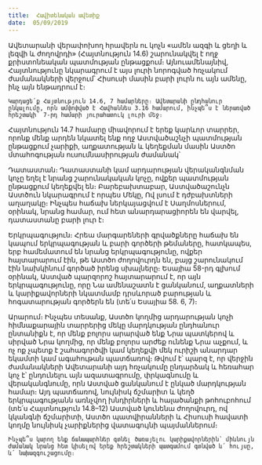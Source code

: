 ```yaml
---
title:  Հավիտենական ավետիք
date:  05/09/2019
---
```


Ավետարանի վերափոխող հրավերն ու կոչն «ամեն ազգի և ցեղի և լեզվի և ժողովրդի» (Հայտնություն 14.6) շարունակվել է ողջ քրիստոնեական պատմության ընթացքում։ Այնուամենայնիվ, Հայտնությունը նկարագրում է այս լուրի նորոգված հռչակում ժամանակների վերջում՝ Հիսուսի մասին բարի լուրն ու այն ամենը, ինչ այն ենթադրում է։

`Կարդացե՛ք Հայտնություն 14.6, 7 համարները։ Ավետարանի ընդհանուր ընկալումը, որն ամփոփված է Հավհաննես 3.16 համարում, ինչպե՞ս է ներառված հրեշտակի՝ 7-րդ համարի յուրահատուկ լուրի մեջ։`

Հայտնություն 14.7 համարը միավորում է երեք կարևոր տարրեր, որոնք մենք արդեն նկատել ենք ողջ Աստվածաշնչի պատմության ընթացքում չարիքի, աղքատության և կեղեքման մասին Աստծո մտահոգության ուսումնասիրության ժամանակ՝

Դատաստան։ Դատաստանի կամ արդարության վերականգնման կոչը եղել է նրանց շարունակական կոչը, ովքեր պատմության ընթացքում կեղեքվել են։ Բարեբախտաբար, Աստվածաշունչն Աստծուն նկարագրում է որպես Մեկը, Ով լսում է դժբախտների աղաղակը։ Ինչպես հաճախ ներկայացվում է Սաղմոսներում, օրինակ, նրանց համար, ում հետ անարդարացիորեն են վարվել, դատաստանը բարի լուր է։

Երկրպագություն։ Հրեա մարգարեների գրվածքները հաճախ են կապում երկրպագության և բարի գործերի թեմաները, հատկապես, երբ համեմատում են նրանց երկրպագությունը, ովքեր հայտարարում էին, թե Աստծո ժողովուրդն են, բայց շարունակում էին նախկինում գործած իրենց սխալները։ Եսայիա 58-րդ գլխում օրինակ, Աստված պարզորոշ հայտարարում է, որ այն երկրպագությունը, որը Նա ամենաշատն է ցանկանում, աղքատների և կարիքավորների նկատմամբ դրսևորած բարության և հոգատարության գործերն են (տե՛ս Եսայիա 58. 6, 7)։

Արարում։ Ինչպես տեսանք, Աստծո կողմից արդարության կոչի հիմնաքարային տարրերից մեկը մարդկության ընդհանուր ընտանիքն է, որ մենք բոլորս արարված ենք Նրա պատկերով և սիրված Նրա կողմից, որ մենք բոլորս արժեք ունենք Նրա աչքում, և ոչ ոք չպետք է շահագործվի կամ կեղեքվի մեկ ուրիշի անարդար եկամտի կամ ագահութան պատճառով։ Թվում է՝ պարզ է, որ վերջին ժամանակների Ավետարանի այդ հռչակումը ընդարձակ և հեռահար կոչ է՝ ընդունելու այն ազատագրումը, փրկագնումը և վերականգնումը, որն Աստված ցանկանում է ընկած մարդկության համար։ Այդ պատճառով, նույնիսկ ճշմարիտ և կեղծ երկրպագությանն առնչվող խնդիրների և հալածանքի թոհուբոհում (տե՛ս Հայտնություն 14.8–12) Աստված կունենա ժողովուրդ, ով կկանգնի ճշմարիտի, Աստծո պատվիրանների և Հիսուսի հավատի կողմը նույնիսկ չարիքներից վատագույնի պայմաններում։

`Ինչպե՞ս կարող ենք ճանապարհներ գտնել ծառայելու կարիքավորներին՝ միևնույն ժամանակ նրանց հետ կիսելով երեք հրեշտակների պատգամում գտնված և՛ հույսը, և՛ նախազգուշացումը։`